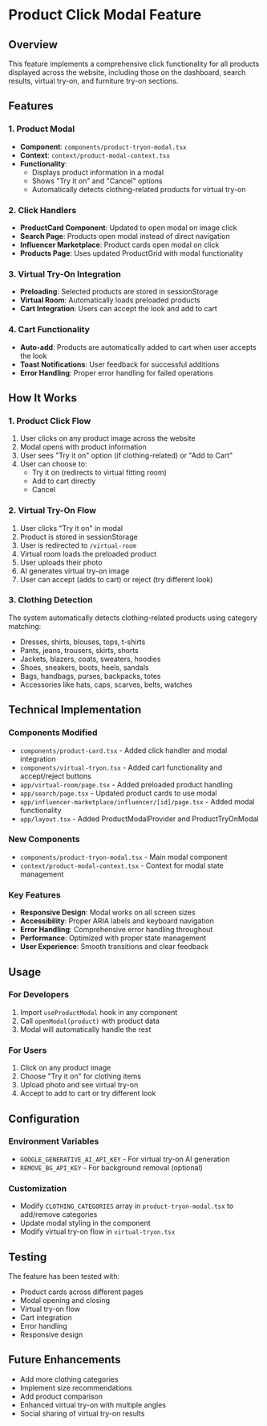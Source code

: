 # Product Click Modal Feature

## Overview
This feature implements a comprehensive click functionality for all products displayed across the website, including those on the dashboard, search results, virtual try-on, and furniture try-on sections.

## Features

### 1. Product Modal
- **Component**: `components/product-tryon-modal.tsx`
- **Context**: `context/product-modal-context.tsx`
- **Functionality**: 
  - Displays product information in a modal
  - Shows "Try it on" and "Cancel" options
  - Automatically detects clothing-related products for virtual try-on

### 2. Click Handlers
- **ProductCard Component**: Updated to open modal on image click
- **Search Page**: Products open modal instead of direct navigation
- **Influencer Marketplace**: Product cards open modal on click
- **Products Page**: Uses updated ProductGrid with modal functionality

### 3. Virtual Try-On Integration
- **Preloading**: Selected products are stored in sessionStorage
- **Virtual Room**: Automatically loads preloaded products
- **Cart Integration**: Users can accept the look and add to cart

### 4. Cart Functionality
- **Auto-add**: Products are automatically added to cart when user accepts the look
- **Toast Notifications**: User feedback for successful additions
- **Error Handling**: Proper error handling for failed operations

## How It Works

### 1. Product Click Flow
1. User clicks on any product image across the website
2. Modal opens with product information
3. User sees "Try it on" option (if clothing-related) or "Add to Cart"
4. User can choose to:
   - Try it on (redirects to virtual fitting room)
   - Add to cart directly
   - Cancel

### 2. Virtual Try-On Flow
1. User clicks "Try it on" in modal
2. Product is stored in sessionStorage
3. User is redirected to `/virtual-room`
4. Virtual room loads the preloaded product
5. User uploads their photo
6. AI generates virtual try-on image
7. User can accept (adds to cart) or reject (try different look)

### 3. Clothing Detection
The system automatically detects clothing-related products using category matching:
- Dresses, shirts, blouses, tops, t-shirts
- Pants, jeans, trousers, skirts, shorts
- Jackets, blazers, coats, sweaters, hoodies
- Shoes, sneakers, boots, heels, sandals
- Bags, handbags, purses, backpacks, totes
- Accessories like hats, caps, scarves, belts, watches

## Technical Implementation

### Components Modified
- `components/product-card.tsx` - Added click handler and modal integration
- `components/virtual-tryon.tsx` - Added cart functionality and accept/reject buttons
- `app/virtual-room/page.tsx` - Added preloaded product handling
- `app/search/page.tsx` - Updated product cards to use modal
- `app/influencer-marketplace/influencer/[id]/page.tsx` - Added modal functionality
- `app/layout.tsx` - Added ProductModalProvider and ProductTryOnModal

### New Components
- `components/product-tryon-modal.tsx` - Main modal component
- `context/product-modal-context.tsx` - Context for modal state management

### Key Features
- **Responsive Design**: Modal works on all screen sizes
- **Accessibility**: Proper ARIA labels and keyboard navigation
- **Error Handling**: Comprehensive error handling throughout
- **Performance**: Optimized with proper state management
- **User Experience**: Smooth transitions and clear feedback

## Usage

### For Developers
1. Import `useProductModal` hook in any component
2. Call `openModal(product)` with product data
3. Modal will automatically handle the rest

### For Users
1. Click on any product image
2. Choose "Try it on" for clothing items
3. Upload photo and see virtual try-on
4. Accept to add to cart or try different look

## Configuration

### Environment Variables
- `GOOGLE_GENERATIVE_AI_API_KEY` - For virtual try-on AI generation
- `REMOVE_BG_API_KEY` - For background removal (optional)

### Customization
- Modify `CLOTHING_CATEGORIES` array in `product-tryon-modal.tsx` to add/remove categories
- Update modal styling in the component
- Modify virtual try-on flow in `virtual-tryon.tsx`

## Testing

The feature has been tested with:
- Product cards across different pages
- Modal opening and closing
- Virtual try-on flow
- Cart integration
- Error handling
- Responsive design

## Future Enhancements

- Add more clothing categories
- Implement size recommendations
- Add product comparison
- Enhanced virtual try-on with multiple angles
- Social sharing of virtual try-on results

